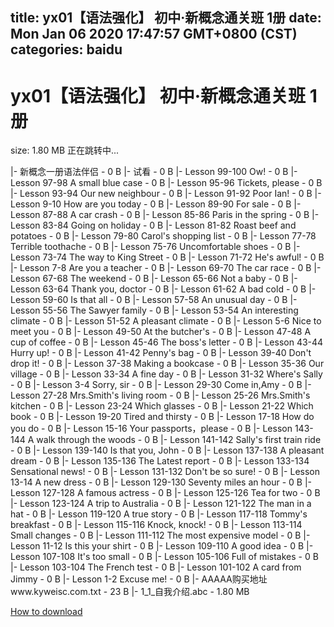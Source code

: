 
title: yx01【语法强化】 初中·新概念通关班 1册
date: Mon Jan 06 2020 17:47:57 GMT+0800 (CST)    
categories: baidu
---

# yx01【语法强化】 初中·新概念通关班 1册
size: 1.80 MB
 正在跳转中...
 
|- 新概念一册语法伴侣 - 0 B
|- 试看 - 0 B
|- Lesson 99-100 Ow! - 0 B
|- Lesson 97-98 A small blue case - 0 B
|- Lesson 95-96 Tickets, please - 0 B
|- Lesson 93-94 Our new neighbour - 0 B
|- Lesson 91-92 Poor Ian! - 0 B
|- Lesson 9-10 How are you today - 0 B
|- Lesson 89-90 For sale - 0 B
|- Lesson 87-88 A car crash - 0 B
|- Lesson 85-86 Paris in the spring - 0 B
|- Lesson 83-84 Going on holiday - 0 B
|- Lesson 81-82 Roast beef and potatoes - 0 B
|- Lesson 79-80 Carol's shopping list - 0 B
|- Lesson 77-78 Terrible toothache - 0 B
|- Lesson 75-76 Uncomfortable shoes - 0 B
|- Lesson 73-74 The way to King Street - 0 B
|- Lesson 71-72 He's awful! - 0 B
|- Lesson 7-8 Are you a teacher - 0 B
|- Lesson 69-70 The car race - 0 B
|- Lesson 67-68 The weekend - 0 B
|- Lesson 65-66 Not a baby - 0 B
|- Lesson 63-64 Thank you, doctor - 0 B
|- Lesson 61-62 A bad cold - 0 B
|- Lesson 59-60 Is that all - 0 B
|- Lesson 57-58 An unusual day - 0 B
|- Lesson 55-56 The Sawyer family - 0 B
|- Lesson 53-54 An interesting climate - 0 B
|- Lesson 51-52 A pleasant climate - 0 B
|- Lesson 5-6 Nice to meet you - 0 B
|- Lesson 49-50 At the butcher's - 0 B
|- Lesson 47-48 A cup of coffee - 0 B
|- Lesson 45-46 The boss's letter - 0 B
|- Lesson 43-44 Hurry up! - 0 B
|- Lesson 41-42 Penny's bag - 0 B
|- Lesson 39-40 Don't drop it! - 0 B
|- Lesson 37-38 Making a bookcase - 0 B
|- Lesson 35-36 Our village - 0 B
|- Lesson 33-34 A fine day - 0 B
|- Lesson 31-32 Where's Sally - 0 B
|- Lesson 3-4 Sorry, sir - 0 B
|- Lesson 29-30 Come in,Amy - 0 B
|- Lesson 27-28 Mrs.Smith's living room - 0 B
|- Lesson 25-26 Mrs.Smith's kitchen - 0 B
|- Lesson 23-24 Which glasses - 0 B
|- Lesson 21-22 Which book - 0 B
|- Lesson 19-20 Tired and thirsty - 0 B
|- Lesson 17-18 How do you do - 0 B
|- Lesson 15-16 Your passports，please - 0 B
|- Lesson 143-144 A walk through the woods - 0 B
|- Lesson 141-142 Sally's first train ride - 0 B
|- Lesson 139-140 Is that you, John - 0 B
|- Lesson 137-138 A pleasant dream - 0 B
|- Lesson 135-136 The Latest report - 0 B
|- Lesson 133-134 Sensational news! - 0 B
|- Lesson 131-132 Don't be so sure! - 0 B
|- Lesson 13-14 A new dress - 0 B
|- Lesson 129-130 Seventy miles an hour - 0 B
|- Lesson 127-128 A famous actress - 0 B
|- Lesson 125-126 Tea for two - 0 B
|- Lesson 123-124 A trip to Australia - 0 B
|- Lesson 121-122 The man in a hat - 0 B
|- Lesson 119-120 A true story - 0 B
|- Lesson 117-118 Tommy's breakfast - 0 B
|- Lesson 115-116 Knock, knock! - 0 B
|- Lesson 113-114 Small changes - 0 B
|- Lesson 111-112 The most expensive model - 0 B
|- Lesson 11-12 Is this your shirt - 0 B
|- Lesson 109-110 A good idea - 0 B
|- Lesson 107-108 It's too small - 0 B
|- Lesson 105-106 Full of mistakes - 0 B
|- Lesson 103-104 The French test - 0 B
|- Lesson 101-102 A card from Jimmy - 0 B
|- Lesson 1-2 Excuse me! - 0 B
|- AAAAA购买地址www.kyweisc.com.txt - 23 B
|- 1_1_自我介绍.abc - 1.80 MB

[How to download](https://bpcam.bemobtrk.com/go/2ceec3aa-1ca2-46d6-b9ff-aaa5c184517c?jno=2818)